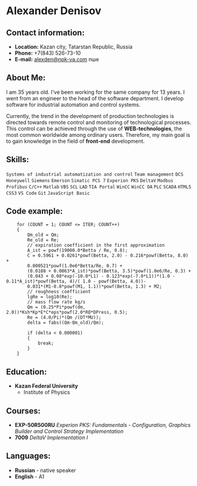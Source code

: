 # Alexander Denisov
## Contact information:
* **Location:** Kazan city, Tatarstan  Republic, Russia
* **Phone:** +7(843) 526-73-10
* **E-mail:** <alexden@npk-va.com>
пше
## About Me:
I am 35 years old. I've been working for the same company for 13 years. I went from an engineer to the head of the software department. I develop software for industrial automation and control systems.

Currently, the trend in the development of production technologies is directed towards remote control and monitoring of technological processes. This control can be achieved through the use of **WEB-technologies**,
the most common worldwide among ordinary users. Therefore, my main goal is to gain knowledge in the field of **front-end** development.
## Skills:
`Systems of industrial automatization and control` `Team management` `DCS` `Honeywell` `Siemens` `Emerson` `Simatic PCS 7` `Experion PKS` `DeltaV` `Modbus` `Profibus` `C/C++` `Matlab` `VBS` `SCL` `LAD` `TIA Portal` `WinCC` `WinCC OA` `PLC` `SCADA` `HTML5` `CSS3` `VS Code` `Git` `JavaScript Basic`
## Code example:
```
    for (COUNT = 1; COUNT <= ITER; COUNT++)
    {
	    Qm_old = Qm;
	    Re_old = Re;
        // expiration coefficient in the first approximation
	    A_ist = powf(19000.0*Betta / Re, 0.8);																				
	    C = 0.5961 + 0.0261*powf(Betta, 2.0) - 0.216*powf(Betta, 8.0) + 
	    0.000521*powf(1.0e6*Betta/Re, 0.7) + 
	    (0.0188 + 0.0063*A_ist)*powf(Betta, 3.5)*powf(1.0e6/Re, 0.3) + 
	    (0.043 + 0.08*exp(-10.0*L1) - 0.123*exp(-7.0*L1))*(1.0 - 0.11*A_ist)*powf(Betta, 4)/( 1.0 - powf(Betta, 4.0))-
	    0.031*(M1-0.8*powf(M1, 1.1))*powf(Betta, 1.3) + M2;												
        // roughness coefficient
	    lgRe = log10(Re);
        // mass flow rate kg/s
	    Qm = (0.25*Pi*powf(dm, 2.0))*Ksh*Kp*E*C*eps*powf(2.0*RO*DPress, 0.5);		
	    Re = (4.0/Pi)*(Qm /(DT*MU));
	    delta = fabs((Qm-Qm_old)/Qm);
	
	    if (delta < 0.000001)
	    {
		    break;
	    }
    }
```
## Education:
* **Kazan Federal University**
    * Institute of Physics

## Courses:
  * **EXP-50R500RU** _Experion PKS: Fundamentals - Configuration, Graphics Builder and Control Strategy Implementation_
  * **7009** _DeltaV Implementation I_

## Languages:
* **Russian** - native speaker
* **English** - A1
